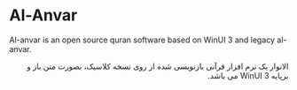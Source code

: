 # Al-Anvar
  Al-anvar is an open source quran software based on WinUI 3 and legacy al-anvar.

 <div dir="rtl">
الانوار یک نرم افزار قرآنی بازنویسی شده از روی نسخه کلاسیک، بصورت متن باز و برپایه WinUI 3 می باشد.
</div>
